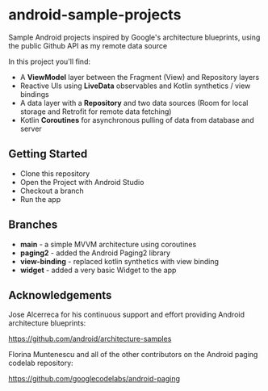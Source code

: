 # android-sample-projects

Sample Android projects inspired by Google's architecture blueprints, using the public Github API as my remote data source

In this project you'll find:

*   A **ViewModel** layer between the Fragment (View) and Repository layers
*   Reactive UIs using **LiveData** observables and Kotlin synthetics / view bindings
*   A data layer with a **Repository** and two data sources (Room for local storage and Retrofit for remote data fetching)
*   Kotlin **Coroutines** for asynchronous pulling of data from database and server

## Getting Started

 * Clone this repository
 * Open the Project with Android Studio
 * Checkout a branch
 * Run the app

## Branches
 
 * **main** - a simple MVVM architecture using coroutines
 * **paging2** - added the Android Paging2 library
 * **view-binding** - replaced kotlin synthetics with view binding
 * **widget** - added a very basic Widget to the app

## Acknowledgements

Jose Alcerreca for his continuous support and effort providing Android architecture blueprints:

https://github.com/android/architecture-samples

Florina Muntenescu and all of the other contributors on the Android paging codelab repository:

https://github.com/googlecodelabs/android-paging
